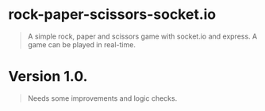 # rock-paper-scissors-socket.io

> A simple rock, paper and scissors game with socket.io and express. A game can be played in real-time.

# Version 1.0. 

> Needs some improvements and logic checks.

